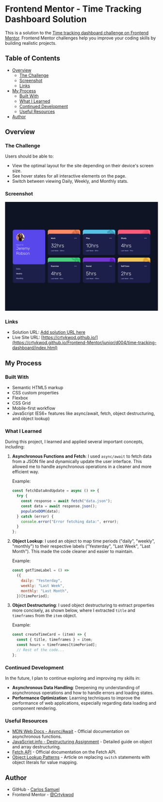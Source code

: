 # Frontend Mentor - Time Tracking Dashboard Solution

This is a solution to the [Time tracking dashboard challenge on Frontend Mentor](https://www.frontendmentor.io/challenges/time-tracking-dashboard-UIQ7167Jw). Frontend Mentor challenges help you improve your coding skills by building realistic projects.

## Table of Contents

- [Overview](#overview)
  - [The Challenge](#the-challenge)
  - [Screenshot](#screenshot)
  - [Links](#links)
- [My Process](#my-process)
  - [Built With](#built-with)
  - [What I Learned](#what-i-learned)
  - [Continued Development](#continued-development)
  - [Useful Resources](#useful-resources)
- [Author](#author)

## Overview

### The Challenge

Users should be able to:

- View the optimal layout for the site depending on their device's screen size.
- See hover states for all interactive elements on the page.
- Switch between viewing Daily, Weekly, and Monthly stats.

### Screenshot

![screenshot](./assets/images/screenshot.png)

### Links

- Solution URL: [Add solution URL here](https://your-solution-url.com)
- Live Site URL: [https://crtykwod.github.io/](https://crtykwod.github.io/Frontend-Mentor/junior/d004/time-tracking-dashboard/index.html)

## My Process

### Built With

- Semantic HTML5 markup
- CSS custom properties
- Flexbox
- CSS Grid
- Mobile-first workflow
- JavaScript (ES6+ features like async/await, fetch, object destructuring, and object lookup)

### What I Learned

During this project, I learned and applied several important concepts, including:

1. **Asynchronous Functions and Fetch**: I used `async/await` to fetch data from a JSON file and dynamically update the user interface. This allowed me to handle asynchronous operations in a cleaner and more efficient way.

   Example:
      ```javascript
      const fetchDataAndUpdate = async () => {
        try {
          const response = await fetch("data.json");
          const data = await response.json();
          populateDOM(data);
        } catch (error) {
          console.error("Error fetching data:", error);
        }
      };
      ```

2. **Object Lookup**: I used an object to map time periods ("daily", "weekly", "monthly") to their respective labels ("Yesterday", "Last Week", "Last Month"). This made the code cleaner and easier to maintain.

   Example:
   ```javascript
   const getTimeLabel = () =>
     ({
       daily: "Yesterday",
       weekly: "Last Week",
       monthly: "Last Month",
     })[timePeriod];
   ```

3. **Object Destructuring**: I used object destructuring to extract properties more concisely, as shown below, where I extracted `title` and `timeframes` from the `item` object.

   Example:
   ```javascript
   const createTimeCard = (item) => {
     const { title, timeframes } = item;
     const hours = timeframes[timePeriod];
     // Rest of the code...
   };
   ```

### Continued Development

In the future, I plan to continue exploring and improving my skills in:

- **Asynchronous Data Handling**: Deepening my understanding of asynchronous operations and how to handle errors and loading states.
- **Performance Optimization**: Learning techniques to improve the performance of web applications, especially regarding data loading and component rendering.

### Useful Resources

- [MDN Web Docs - Async/Await](https://developer.mozilla.org/en-US/docs/Web/JavaScript/Reference/Statements/async_function) - Official documentation on asynchronous functions.
- [JavaScript.info - Destructuring Assignment](https://javascript.info/destructuring-assignment) - Detailed guide on object and array destructuring.
- [Fetch API](https://developer.mozilla.org/en-US/docs/Web/API/Fetch_API) - Official documentation on the Fetch API.
- [Object Lookup Patterns](https://ultimatecourses.com/blog/deprecating-the-switch-statement-for-object-literals) - Article on replacing `switch` statements with object literals for value mapping.

## Author

- GitHub - [Carlos Samuel](https://github.com/Crtykwod)
- Frontend Mentor - [@Crtykwod](https://www.frontendmentor.io/profile/Crtykwod)
